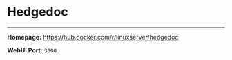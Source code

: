 # Hedgedoc

---

**Homepage:** https://hub.docker.com/r/linuxserver/hedgedoc

**WebUI Port:** `3000`